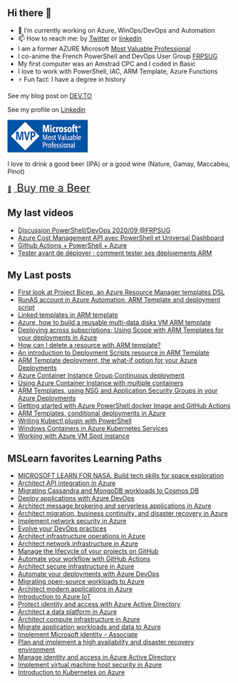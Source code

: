 ## Hi there 👋



- 🔭 I’m currently working on Azure, WinOps/DevOps and Automation
- 📫 How to reach me: by [Twitter](https://twitter.com/omiossec_med) or [linkedin](https://www.linkedin.com/in/omiossec/)
- I am a former AZURE Microsoft [Most Valuable Professional](https://mvp.microsoft.com/en-us/PublicProfile/5003620?fullName=Olivier%20Miossec)
- I co-anime the French PowerShell and DevOps User Group [FRPSUG](https://frpsug.com/)
- My first computer was an Amstrad CPC and I coded in Basic
- I love to work with PowerShell, IAC, ARM Template, Azure Functions
- ⚡ Fun fact: I have a degree in history

See my blog post on [DEV.TO](https://dev.to/omiossec)

See my profile on [Linkedin](https://www.linkedin.com/in/omiossec/)

![MVP](MVP_Logo_Horizontal_Secondary_Blue286_CMYK_72ppi.png)

I love to drink a good beer (IPA) or a good wine (Nature, Gamay, Maccabeu, Pinot)
<link href="https://fonts.googleapis.com/css?family=Cookie" rel="stylesheet"><a class="bmc-button" target="_blank" href="https://www.buymeacoffee.com/omiossec">🍺<span style="margin-left:5px;font-size:24px !important;"> Buy me a Beer</span></a>


## My last videos

* [Discussion PowerShell/DevOps 2020/09 @FRPSUG](https://www.youtube.com/watch?v=0igOJ1AzZs8)
* [Azure Cost Management API avec PowerShell et Universal Dashboard](https://www.youtube.com/watch?v=z4g9dsCJTvk&t=2s)
* [Github Actions + PowerShell + Azure](https://www.youtube.com/watch?v=teVY7rtI-zc&t=22s)
* [Tester avant de déployer ; comment tester ses déploiements ARM](https://www.youtube.com/watch?v=NPBtHcL-I50&t=75s)

## My Last posts

* [First look at Project Bicep, an Azure Resource Manager templates DSL](https://dev.to/omiossec/first-look-at-project-bicep-an-azure-resource-manager-templates-dsl-4jif)
* [RunAS account in Azure Automation, ARM Template and deployment script](https://dev.to/xac0/using-multiple-ingresses-in-azure-aks-10do)
* [Linked templates in ARM template](https://dev.to/omiossec/linked-templates-in-arm-templates-4ha9)
* [Azure, how to build a reusable multi-data disks VM ARM template](https://dev.to/omiossec/azure-how-to-build-a-reusable-multi-data-disks-vm-arm-template-2ghn)
* [Deploying across subscriptions; Using Scope with ARM Templates for your deployments in Azure](https://dev.to/omiossec/using-scope-with-arm-templates-20co)
* [How can I delete a resource with ARM template?](https://dev.to/omiossec/how-can-i-delete-a-resource-with-arm-template-cke)
* [An introduction to Deployment Scripts resource in ARM Template](https://dev.to/omiossec/an-introduction-to-deployment-scripts-resource-in-azure-resource-manager-m8g)
* [ARM Template deployment, the what-if option for your Azure Deployments](https://dev.to/omiossec/arm-template-deployment-the-what-if-option-for-your-azure-deployments-17f7)
* [Azure Container Instance Group Continuous deployment](https://dev.to/omiossec/azure-container-instance-group-continuous-deployment-jo8)
* [Using Azure Container Instance with multiple containers](https://dev.to/omiossec/using-azure-container-instance-with-multiple-containers-43fd)
* [ARM Templates, using NSG and Application Security Groups in your Azure Deployments](https://dev.to/omiossec/arm-templates-using-nsg-and-application-security-groups-in-your-azure-deployments-1one)
* [Getting started with Azure PowerShell docker Image and GitHub Actions](https://dev.to/omiossec/getting-started-with-azure-powershell-docker-image-and-github-actions-1g7)
* [ARM Templates, conditional deployments in Azure](https://dev.to/omiossec/arm-templates-conditional-deployments-in-azure-5kc)
* [Writing Kubectl plugin with PowerShell](https://dev.to/omiossec/writing-kubectl-plugin-with-powershell-4c25)
* [Windows Containers in Azure Kubernetes Services](https://dev.to/omiossec/windows-containers-in-azure-kubernetes-services-1i0c)
* [Working with Azure VM Spot instance](https://dev.to/omiossec/working-with-azure-vm-spot-instance-1k02)


## MSLearn favorites Learning Paths

* [MICROSOFT LEARN FOR NASA, Build tech skills for space exploration](https://docs.microsoft.com/en-us/learn/topics/nasa?WT.mc_id=AZ-MVP-5003620)
* [Architect API integration in Azure](https://docs.microsoft.com/en-gb/learn/paths/architect-api-integration/?WT.mc_id=AZ-MVP-5003620)
* [Migrating Cassandra and MongoDB workloads to Cosmos DB](https://docs.microsoft.com/en-gb/learn/paths/migrate-cassandra-mongo-db-workloads-to-cosmos-db/?WT.mc_id=AZ-MVP-5003620)
* [Deploy applications with Azure DevOps](https://docs.microsoft.com/en-gb/learn/paths/deploy-applications-with-azure-devops/?WT.mc_id=AZ-MVP-5003620)
* [Architect message brokering and serverless applications in Azure](https://docs.microsoft.com/en-gb/learn/paths/architect-messaging-serverless/?WT.mc_id=AZ-MVP-5003620)
* [Architect migration, business continuity, and disaster recovery in Azure](https://docs.microsoft.com/en-gb/learn/paths/architect-migration-bcdr/?WT.mc_id=AZ-MVP-5003620)
* [Implement network security in Azure](https://docs.microsoft.com/en-gb/learn/paths/implement-network-security/?WT.mc_id=AZ-MVP-5003620)
* [Evolve your DevOps practices](https://docs.microsoft.com/en-gb/learn/paths/evolve-your-devops-practices/?WT.mc_id=AZ-MVP-5003620)
* [Architect infrastructure operations in Azure](https://docs.microsoft.com/en-gb/learn/paths/architect-infrastructure-operations/?WT.mc_id=AZ-MVP-5003620)
* [Architect network infrastructure in Azure](https://docs.microsoft.com/en-gb/learn/paths/architect-network-infrastructure/?WT.mc_id=AZ-MVP-5003620)
* [Manage the lifecycle of your projects on GitHub](https://docs.microsoft.com/en-gb/learn/paths/manage-project-lifecycle-github/?WT.mc_id=AZ-MVP-5003620) 
* [Automate your workflow with GitHub Actions](https://docs.microsoft.com/en-gb/learn/paths/automate-workflow-github-actions/?WT.mc_id=AZ-MVP-5003620)
* [Architect secure infrastructure in Azure](https://docs.microsoft.com/en-gb/learn/paths/architect-secure-infrastructure/?WT.mc_id=AZ-MVP-5003620)
* [Automate your deployments with Azure DevOps](https://docs.microsoft.com/en-gb/learn/paths/automate-deployments-azure-devops/?WT.mc_id=AZ-MVP-5003620)
* [Migrating open-source workloads to Azure](https://docs.microsoft.com/en-gb/learn/paths/migrate-open-source-workloads/?WT.mc_id=AZ-MVP-5003620)
* [Architect modern applications in Azure](https://docs.microsoft.com/en-gb/learn/paths/architect-modern-apps/?WT.mc_id=AZ-MVP-5003620)
* [Introduction to Azure IoT](https://docs.microsoft.com/en-gb/learn/paths/introduction-to-azure-iot/?WT.mc_id=AZ-MVP-5003620)
* [Protect identity and access with Azure Active Directory](https://docs.microsoft.com/en-gb/learn/paths/m365-identity/?WT.mc_id=AZ-MVP-5003620)
* [Architect a data platform in Azure](https://docs.microsoft.com/en-gb/learn/paths/architect-data-platform/?WT.mc_id=AZ-MVP-5003620)
* [Architect compute infrastructure in Azure](https://docs.microsoft.com/en-gb/learn/paths/architect-compute-infrastructure/?WT.mc_id=AZ-MVP-5003620)
* [Migrate application workloads and data to Azure](https://docs.microsoft.com/en-gb/learn/paths/migrate-application-workloads-data-azure/?WT.mc_id=AZ-MVP-5003620)
* [Implement Microsoft identity – Associate](https://docs.microsoft.com/en-gb/learn/paths/m365-identity-associate/?WT.mc_id=AZ-MVP-5003620)
* [Plan and implement a high availability and disaster recovery environment](https://docs.microsoft.com/en-gb/learn/paths/plan-implement-high-availability-disaster-recovery-environment/?WT.mc_id=AZ-MVP-5003620)
* [Manage identity and access in Azure Active Directory](https://docs.microsoft.com/en-gb/learn/paths/manage-identity-and-access/?WT.mc_id=AZ-MVP-5003620)
* [Implement virtual machine host security in Azure](https://docs.microsoft.com/en-gb/learn/paths/implement-host-security/?WT.mc_id=AZ-MVP-5003620)
* [Introduction to Kubernetes on Azure](https://docs.microsoft.com/en-gb/learn/paths/intro-to-kubernetes-on-azure/?WT.mc_id=AZ-MVP-5003620)
